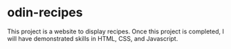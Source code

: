 # odin-recipes

This project is a website to display recipes. Once this project is completed, I will have demonstrated skills in HTML, CSS, and Javascript. 